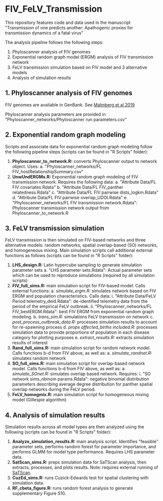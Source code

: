 # FIV_FeLV_Transmission

This repository features code and data used in the manuscript "Transmission of one predicts another: Apathogenic proxies for transmission dynamics of a fatal virus"

The analysis pipeline follows the following steps:
1. Phyloscanner analysis of FIV genomes
2. Exponential random graph model (ERGM) analysis of FIV transmission network
3. FeLV transmission simulation based on FIV model and 3 alternative models
4. Analysis of simulation results


## 1. Phyloscanner analysis of FIV genomes
FIV genomes are available in GenBank. See [Malmberg et al 2019](https://doi.org/10.1098/rspb.2019.1689)

Phyloscanner analysis parameters are provided in "Phyloscanner_networks/Phyloscanner run parameters.csv"


## 2. Exponential random graph modeling
Scripts and associate data for exponential random graph modeling follow the following pipeline steps (scripts can be found in "R Scripts" folder):
1. **Phyloscanner_to_network.R:** converts Phyloscanner output to network object. Uses:
    a. "Phyloscanner_networks/FL FIV_hostRelationshipSummary.csv"
2. **UnwUndERGMs.R:** Exponential random graph modeling of FIV transmission network. Requires the following data:
    a. "Attribute Data/FL FIV covariates.Rdata"
    b. "Attribute Data/FL FIV_panther relatedness.Rdata"
    c. "Attribute Data/FL FIV pairwise dists_logkm.Rdata"
    d. "Attribute Data/FL FIV pairwise overlap_UDOI.Rdata"
    e. "Phyloscanner_networks/FL FIV transmission network.Rdata": Phyloscanner transmission network output from Phyloscanner_to_network.R


## 3. FeLV transmission simulation
FeLV transmission is then simulated on FIV-based networks and three alternative models: random networks, spatial overlap-based (SO) networks, and homogeneous mixing. Main simulation scripts call additional external functions as follows (scripts can be found in "R Scripts" folder):
1. **LHS_design.R:** Latin hypercube sampling to generate simulation parameter sets
  a. "LHS parameter sets.Rdata": Actual parameter sets which can be used to reproduce simulations (required by all simulation scripts)
2. **FIV_full_sims.R:** main simulation script for FIV-based model. Calls external functions:
  a. *simulate_ergm.R:* simulates network based on FIV ERGM and population characteristics. Calls data:
    i. "Attribute Data/FeLV Period telemetry_deid.Rdata": de-identified telemetry data from the period of the empirical FeLV outbreak.
    ii. "Phyloscanner_networks/FL FIV_bestERGM.Rdata": best FIV ERGM from exponential random graph modeling.
  b. *trans_sim.R:* simulations FeLV transmission on network
  c. *post_process_outbreak_data.R:* processes simulation results to account for re-spawning process
  d. *props affected_births included.R:* processes simulation data to provide proportions of population in each disease category for plotting purposes
  e. *extract_results.R:* extracts simulation results of interest
3. **Rand_full_sims.R:** main simulation script for random network model. Calls functions b-d from FIV above, as well as:
  a. *simulate_randnet.R:* simulates random network
4. **SO_full_sims.R:** main simulation script for overlap-based network model. Calls functions b-d from FIV above, as well as:
  a. *simulate_SOnet.R:* simulates overlap based network. Requires:
    i. "SO network sims_nbinom params.Rdata": negative binomial distribution parameters describing average degree distribution for panther spatial overlap networks during the FeLV period.
5. **FeLV_homogmix.R:** main simulation script for homogeneous mixing model (Gillespie algorithm)


## 4. Analysis of simulation results
Simulation results across all model types are then analyzed using the following (scripts can be found in "R Scripts" folder):
1. **Analyze_simulation_results.R:** main analysis script. Identifies "feasible" parameter sets, performs random forest for parameter importance, and performs GLMM for model type performance. Requires LHS parameter data.
2. **SatScan_sims.R:** preps simulation data for SaTScan analysis, then extracts, processes, and plots results. Note: requires external running of [SaTScan](https://www.satscan.org/).
3. **CuzEd_sims.R:** runs Cuzick-Edwards test for spatial clustering with simulation data. 
4. **RF_cbeta_figure.R:** runs random forest analysis to generate supplementary Figure S10.

